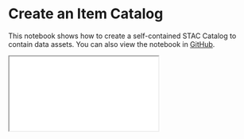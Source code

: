 # Create an Item Catalog
This notebook shows how to create a self-contained STAC Catalog to contain data assets. You can also view the notebook in [GitHub](https://github.com/ESA-EarthCODE/documentation/notebooks/).
<iframe src="../../../../notebooks/creating-an-item-catalog"></iframe>
